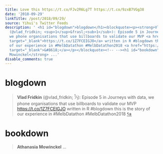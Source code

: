 ```yaml
---
title: Love this https://t.co/FJv2R6Lg7T https://t.co/9zxB7VGg38
date: '2018-09-29'
linkTitle: /post/2018/09/29/
source: Yihui's Twitter Feeds
description: ' <h1 id="blogdown">blogdown</h1><blockquote><p><strong>Vlad Fridkin</strong>
  (@vlad_fridkin; <sup>1</sup>&frasl;<sub>1</sub>): Episode 5 in Journeys with data,
  we phone organisations that use billboards to validate our MVP <a href="https://t.co/1Z7FCEIGJO"
  target="_blank">https://t.co/1Z7FCEIGJO</a> written in R #blogdown this is the story
  of our experience in #MelbDatathon #MelbDatathon2018 <a href="https://twitter.com/xieyihui/status/1045486789442527232"
  target="_blank">&#8618;</a></p></blockquote><!-- --><h1 id="bookdown">bookdown</h1><blockquote><p><strong>Athanasia
  Mowinckel</strong> ...'
disable_comments: true
---
```

 <h1 id="blogdown">blogdown</h1><blockquote><p><strong>Vlad Fridkin</strong> (@vlad_fridkin; <sup>1</sup>&frasl;<sub>1</sub>): Episode 5 in Journeys with data, we phone organisations that use billboards to validate our MVP <a href="https://t.co/1Z7FCEIGJO" target="_blank">https://t.co/1Z7FCEIGJO</a> written in R #blogdown this is the story of our experience in #MelbDatathon #MelbDatathon2018 <a href="https://twitter.com/xieyihui/status/1045486789442527232" target="_blank">&#8618;</a></p></blockquote><!-- --><h1 id="bookdown">bookdown</h1><blockquote><p><strong>Athanasia Mowinckel</strong> ...
